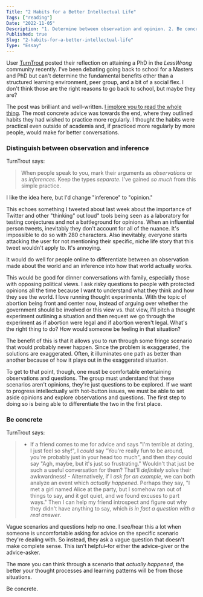 ```yaml
---
Title: "2 Habits for a Better Intellectual Life"
Tags: ["reading"]
Date: "2022-11-05"
Description: "1. Determine between observation and opinion. 2. Be concrete."
Published: true
Slug: "2-habits-for-a-better-intellectual-life"
Type: "Essay"
---
```

User [TurnTrout](https://www.lesswrong.com/posts/2GxhAyn9aHqukap2S/looking-back-on-my-alignment-phd) posted their reflection on attaining a PhD in the *LessWrong* community recently. I've been debating going back to school for a Masters and PhD but can't determine the fundamental benefits other than a structured learning environment, peer group, and a bit of a social flex. I don't think those are the right reasons to go back to school, but maybe they are?

The post was brilliant and well-written. [I implore you to read the whole thing](https://www.lesswrong.com/posts/2GxhAyn9aHqukap2S/looking-back-on-my-alignment-phd). The most concrete advice was towards the end, where they outlined habits they had wished to practice more regularly. I thought the habits were practical even outside of academia and, if practiced more regularly by more people, would make for better conversations.

### Distinguish between observation and inference

TurnTrout says:

> When people speak to you, mark their arguments as _observations_ or as _inferences_. Keep the types _separate_. I've gained _so much_ from this simple practice.

I like the idea here, but I'd change "inference" to "opinion."

This echoes something I tweeted about last week about the importance of Twitter and other "thinking" out loud" tools being seen as a laboratory for testing conjectures and not a battleground for opinions. When an influential person tweets, inevitably they don't account for all of the nuance. It's impossible to do so with 280 characters.  Also inevitably, everyone starts attacking the user for not mentioning their specific, niche life story that this tweet wouldn't apply to. It's annoying.

It would do well for people online to differentiate between an observation made about the world and an inference into how that world actually works.

This would be good for dinner conversations with family, especially those with opposing political views. I ask risky questions to people with protected opinions all the time because I want to understand what they think and how they see the world. I love running thought experiments. With the topic of abortion being front and center now, instead of arguing over whether the government should be involved or this view vs. that view, I'll pitch a thought experiment outlining a situation and then request we go through the experiment as if abortion were legal and if abortion weren't legal.  What's the right thing to do? How would someone be feeling in that situation?

The benefit of this is that it allows you to run through some fringe scenario that would probably never happen. Since the problem is exaggerated, the solutions are exaggerated. Often, it illuminates one path as better than another because of how it plays out in the exaggerated situation.

To get to that point, though, one must be comfortable entertaining observations and questions. The group must understand that these scenarios aren't opinions, they're just questions to be explored. If we want to progress intellectually with hot-button issues, we must be able to set aside opinions and explore observations and questions. The first step to doing so is being able to differentiate the two in the first place.

### Be concrete

TurnTrout says:

> -   If a friend comes to me for advice and says "I'm terrible at dating, I just feel so shy!", I _could_ say "You're really fun to be around, you're probably just in your head too much", and then _they_ could say "Agh, maybe, but it's just so frustrating." Wouldn't that just be such a useful conversation for them? That'll _definitely_ solve their awkwardness!
    -   Alternatively, if I _ask for an example_, we can both analyze an event which _actually happened_. Perhaps they say, "I met a girl named Alice at the party, but I somehow ran out of things to say, and it got quiet, and we found excuses to part ways." Then I can help my friend introspect and figure out why they didn't have anything to say, which _is in fact a question with a real answer_.

Vague scenarios and questions help no one. I see/hear this a lot when someone is uncomfortable asking for advice on the specific scenario they're dealing with. So instead, they ask a vague question that doesn't make complete sense. This isn't helpful–for either the advice-giver or the advice-asker.

The more you can think through a scenario that *actually happened*, the better your thought processes and learning patterns will be from those situations.

Be concrete.
